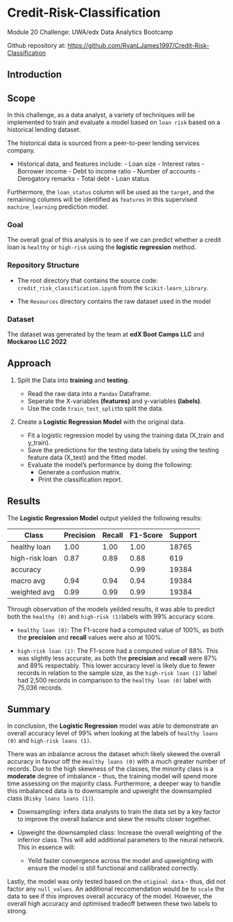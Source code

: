 # Credit-Risk-Classification

Module 20 Challenge: UWA/edx Data Analytics Bootcamp

Github repository at: https://github.com/RyanLJames1997/Credit-Risk-Classification

## Introduction

## Scope

In this challenge, as a data analyst, a variety of techniques will be implemented to train and evaluate a model based on `loan risk` based on a historical lending dataset. 

The historical data is sourced from a peer-to-peer lending services company.

- Historical data, and features include:
        - Loan size
        - Interest rates
        - Borrower income
        - Debt to income ratio
        - Number of accounts
        - Derogatory remarks
        - Total debt
        - Loan status

Furthermore, the `loan_status` column will be used as the `target`, and the remaining columns will be identified as `features` in this supervised `machine_learning` prediction model.

### Goal

The overall goal of this analysis is to see if we can predict whether a credit loan is `healthy` or `high-risk` using the **logistic regression** method. 

### Repository Structure

- The root directory that contains the source code: `credit_risk_classification.ipynb` from the `Scikit-learn_Library`.

- The `Resources` directory contains the raw dataset used in the model 

### Dataset

The dataset was generated by the team at **edX Boot Camps LLC** and **Mockaroo LLC 2022**

## Approach
1. Split the Data into **training** and **testing**.
   - Read the raw data into a `Pandas` Dataframe.
   - Seperate the X-variables **(features)** and y-variables **(labels)**.
   - Use the code `train_test_split`to split the data.
  
2. Create a **Logistic Regression Model** with the original data.
   - Fit a logistic regression model by using the training data (X_train and y_train).
   - Save the predictions for the testing data labels by using the testing feature data (X_test) and the fitted model.
   - Evaluate the model’s performance by doing the following:
        - Generate a confusion matrix.
        - Print the classification report.
    
## Results
The **Logistic Regression Model** output yielded the following results:

| Class           | Precision | Recall | F1-Score | Support |
|-----------------|-----------|--------|----------|---------|
| healthy loan    | 1.00      | 1.00   | 1.00     | 18765   |
| high-risk loan  | 0.87      | 0.89   | 0.88     | 619     |
| accuracy        |           |        | 0.99     | 19384   |
| macro avg       | 0.94      | 0.94   | 0.94     | 19384   |
| weighted avg    | 0.99      | 0.99   | 0.99     | 19384   |

Through observation of the models yeilded results, it was able to predict both the `healthy (0)` and `high-risk (1)`labels with 99% accuracy score.

- `healthy loan (0)`: The F1-score had a computed value of 100%, as both the **precision** and **recall** values were also at 100%.

- `high-risk loan (1)`: The F1-score had a computed value of 88%. This was slightly less accurate, as both the **precision** and **recall** were 87% and 89% respectably. This lower accuracy level is likely due to fewer records in relation to the sample size, as the `high-risk loan (1)` label had 2,500 records in comparison to the `healthy loan (0)` label with 75,036 records.

## Summary
In conclusion, the **Logistic Regression** model was able to demonstrate an overall accuracy level of 99% when looking at the labels of `healthy loans (0)` and `high-risk loans (1)`. 

There was an inbalance across the dataset which likely skewed the overall accuracy in favour off the `Healthy loans (0)` with a much greater number of records. Due to the high skewness of the classes, the minority class is a **moderate** degree of imbalance - thus, the training model will spend more time assessing on the majority class. Furthermore, a deeper way to handle this imbalanced data is to downsample and upweight the downsampled class (`Risky loans loans (1)`).

- Downsampling: infers data analysts to train the data set by a key factor to improve the overall balance and skew the results closer together.
- Upweight the downsampled class: Increase the overall weighting of the inferrior class. This will add additional parameters to the neural network. This in essence will:
  
    - Yeild faster convergence across the model and upweighting with ensure the model is still functional and callibrated correctly.
  
Lastly, the model was only tested based on the `otiginal data` - thus, did not factor any `null_values`. An additional reccomendation would be to `scale` the data to see if this improves overall accuracy of the model. However, the overall high accuracy and optimised tradeoff between these two labels to strong. 
